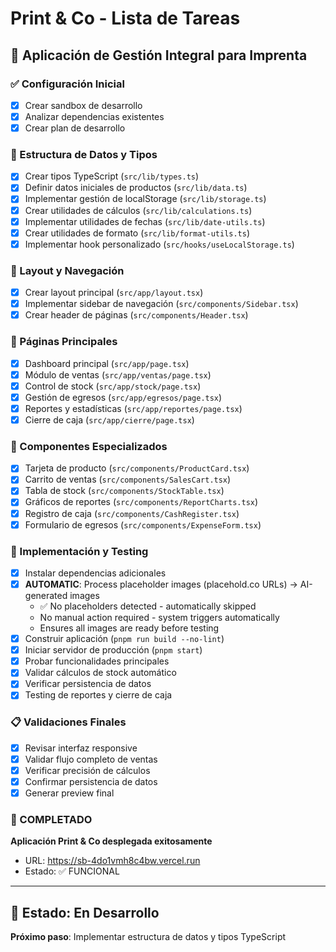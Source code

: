 # Print & Co - Lista de Tareas

## 🎯 Aplicación de Gestión Integral para Imprenta

### ✅ Configuración Inicial
- [x] Crear sandbox de desarrollo
- [x] Analizar dependencias existentes
- [x] Crear plan de desarrollo

### 📁 Estructura de Datos y Tipos
- [x] Crear tipos TypeScript (`src/lib/types.ts`)
- [x] Definir datos iniciales de productos (`src/lib/data.ts`)
- [x] Implementar gestión de localStorage (`src/lib/storage.ts`)
- [x] Crear utilidades de cálculos (`src/lib/calculations.ts`)
- [x] Implementar utilidades de fechas (`src/lib/date-utils.ts`)
- [x] Crear utilidades de formato (`src/lib/format-utils.ts`)
- [x] Implementar hook personalizado (`src/hooks/useLocalStorage.ts`)

### 🎨 Layout y Navegación
- [x] Crear layout principal (`src/app/layout.tsx`)
- [x] Implementar sidebar de navegación (`src/components/Sidebar.tsx`)
- [x] Crear header de páginas (`src/components/Header.tsx`)

### 📄 Páginas Principales
- [x] Dashboard principal (`src/app/page.tsx`)
- [x] Módulo de ventas (`src/app/ventas/page.tsx`)
- [x] Control de stock (`src/app/stock/page.tsx`)
- [x] Gestión de egresos (`src/app/egresos/page.tsx`)
- [x] Reportes y estadísticas (`src/app/reportes/page.tsx`)
- [x] Cierre de caja (`src/app/cierre/page.tsx`)

### 🧩 Componentes Especializados
- [x] Tarjeta de producto (`src/components/ProductCard.tsx`)
- [x] Carrito de ventas (`src/components/SalesCart.tsx`)
- [x] Tabla de stock (`src/components/StockTable.tsx`)
- [x] Gráficos de reportes (`src/components/ReportCharts.tsx`)
- [x] Registro de caja (`src/components/CashRegister.tsx`)
- [x] Formulario de egresos (`src/components/ExpenseForm.tsx`)

### 🔧 Implementación y Testing
- [x] Instalar dependencias adicionales
- [x] **AUTOMATIC**: Process placeholder images (placehold.co URLs) → AI-generated images
  - ✅ No placeholders detected - automatically skipped
  - No manual action required - system triggers automatically
  - Ensures all images are ready before testing
- [x] Construir aplicación (`pnpm run build --no-lint`)
- [x] Iniciar servidor de producción (`pnpm start`)
- [x] Probar funcionalidades principales
- [x] Validar cálculos de stock automático
- [x] Verificar persistencia de datos
- [x] Testing de reportes y cierre de caja

### 📋 Validaciones Finales
- [x] Revisar interfaz responsive
- [x] Validar flujo completo de ventas
- [x] Verificar precisión de cálculos
- [x] Confirmar persistencia de datos
- [x] Generar preview final

### 🎉 COMPLETADO
**Aplicación Print & Co desplegada exitosamente**
- URL: https://sb-4do1vmh8c4bw.vercel.run
- Estado: ✅ FUNCIONAL

---

## 🚀 Estado: En Desarrollo
**Próximo paso**: Implementar estructura de datos y tipos TypeScript